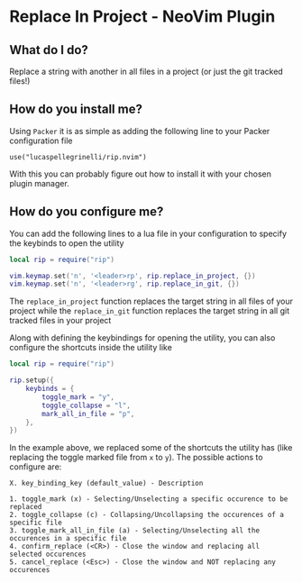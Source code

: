 # Replace In Project - NeoVim Plugin

## What do I do?

Replace a string with another in all files in a project (or just the git tracked files!)

## How do you install me?

Using `Packer` it is as simple as adding the following line to your Packer configuration file

```use("lucaspellegrinelli/rip.nvim")```

With this you can probably figure out how to install it with your chosen plugin manager.

## How do you configure me?

You can add the following lines to a lua file in your configuration to specify the keybinds to open the utility

```lua
local rip = require("rip")

vim.keymap.set('n', '<leader>rp', rip.replace_in_project, {})
vim.keymap.set('n', '<leader>rg', rip.replace_in_git, {})
```

The `replace_in_project` function replaces the target string in all files of your project while the `replace_in_git` function replaces the target string in all git tracked files in your project

Along with defining the keybindings for opening the utility, you can also configure the shortcuts inside the utility like

```lua
local rip = require("rip")

rip.setup({
    keybinds = {
        toggle_mark = "y",
        toggle_collapse = "l",
        mark_all_in_file = "p",
    },
})
```

In the example above, we replaced some of the shortcuts the utility has (like replacing the toggle marked file from `x` to `y`). The possible actions to configure are:

```
X. key_binding_key (default_value) - Description

1. toggle_mark (x) - Selecting/Unselecting a specific occurence to be replaced
2. toggle_collapse (c) - Collapsing/Uncollapsing the occurences of a specific file
3. toggle_mark_all_in_file (a) - Selecting/Unselecting all the occurences in a specific file
4. confirm_replace (<CR>) - Close the window and replacing all selected occurences
5. cancel_replace (<Esc>) - Close the window and NOT replacing any occurences
```
